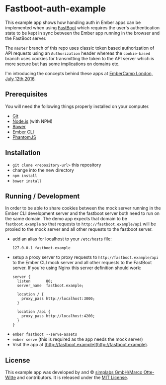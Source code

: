 # Fastboot-auth-example

This example app shows how handling auth in Ember apps can be implemented when
using [FastBoot](https://github.com/ember-fastboot/fastboot) which requires the
user's authentication state to be kept in sync between the Ember app running in
the browser and the FastBoot server.

The `master` branch of this repo uses classic token based authorization of API
requests using an `Authorization` header whereas the `cookie-based` branch uses
cookies for transmitting the token to the API server which is more secure but
has some implications on domains etc.

I'm introducing the concepts behind these apps at
[EmberCamp London, July 12th 2016](http://embercamp.com).

## Prerequisites

You will need the following things properly installed on your computer.

* [Git](http://git-scm.com/)
* [Node.js](http://nodejs.org/) (with NPM)
* [Bower](http://bower.io/)
* [Ember CLI](http://ember-cli.com/)
* [PhantomJS](http://phantomjs.org/)

## Installation

* `git clone <repository-url>` this repository
* change into the new directory
* `npm install`
* `bower install`

## Running / Development

In order to be able to share cookies between the mock server running in the
Ember CLI development server and the fastboot server both need to run on the
same domain. The demo app expects that domain to be `fastboot.example` so that
requests to `http://fastboot.example/api` will be proxied to the mock server
and all other requests to the fastboot server.

* add an alias for localhost to your `/etc/hosts` file:
  ```
  127.0.0.1 fastboot.example
  ```
* setup a proxy server to proxy requests to `http://fastboot.example/api` to
  the Ember CLI mock server and all other requests to the FastBoot server. If
  you're using Nginx this server definition should work:
  ```
  server {
    listen       80;
    server_name  fastboot.example;

    location / {
      proxy_pass http://localhost:3000;
    }

    location /api {
      proxy_pass http://localhost:4200;
    }
  }
  ```
* `ember fastboot --serve-assets`
* `ember serve` (this is required as the app needs the mock server)
* Visit the app at [http://fastboot.example](http://fastboot.example).

## License

This example app was developed by and &copy;
[simplabs GmbH/Marco Otte-Witte](http://simplabs.com) and contributors. It is
released under the
[MIT License](https://github.com/simplabs/ember-simple-auth/blob/master/LICENSE).
